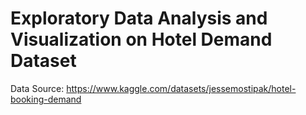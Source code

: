 # Exploratory Data Analysis and Visualization on Hotel Demand Dataset

Data Source: https://www.kaggle.com/datasets/jessemostipak/hotel-booking-demand
